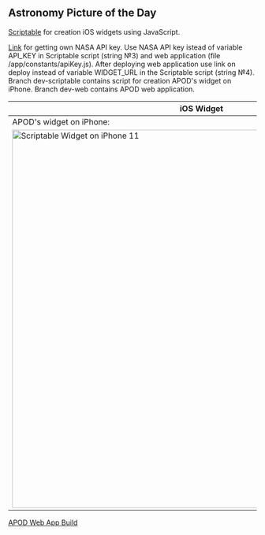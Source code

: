 ## Astronomy Picture of the Day

[Scriptable](https://scriptable.app) for creation iOS widgets using JavaScript.

[Link](https://api.nasa.gov) for getting own NASA API key. Use NASA API key istead of variable API_KEY in Scriptable script (string №3) and web application (file /app/constants/apiKey.js). After deploying web application use link on deploy instead of variable WIDGET_URL in the Scriptable script (string №4). Branch dev-scriptable contains script for creation APOD's widget on iPhone. Branch dev-web contains APOD web application.

| iOS Widget    | Web Application |
| ------------- | -------------- |
| APOD's widget on iPhone: | APOD web application: |
| <img height="768" alt="Scriptable Widget on iPhone 11" src="https://github.com/andrei-roh/andrei-roh/assets/65450338/f37e2810-8ae2-4c98-8821-38f42854acb4"> | <img height="768" alt="Astronomy Picture of the Day web application" src="https://github.com/andrei-roh/andrei-roh/assets/65450338/40b61437-6f29-4dc5-926a-2f1be816aa6c"> |

[APOD Web App Build](https://andrei-roh.github.io/andrei-roh/)
